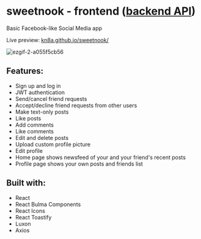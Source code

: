 # sweetnook - frontend ([backend API](https://github.com/kn8a/sweetnook-api))

Basic Facebook-like Social Media app

Live preview: [kn8a.github.io/sweetnook/](https://kn8a.github.io/sweetnook/ "https://kn8a.github.io/sweetnook/")

![ezgif-2-a055f5cb56](https://user-images.githubusercontent.com/88045655/189809553-26ea1b2b-0beb-4ffd-b3fd-05468fe28c49.gif)

## **Features:**

-   Sign up and log in
-  JWT authentication
-   Send/cancel friend requests 
- Accept/decline friend requests from other users
-   Make text-only posts
-   Like posts
-   Add comments
-  Like comments
-   Edit and delete posts 
-   Upload custom profile picture
-   Edit profile
-   Home page shows newsfeed of your and your friend's recent posts
-   Profile page shows your own posts and friends list

## Built with:

 - React
 - React Bulma Components
 - React Icons
 - React Toastify
 - Luxon
 - Axios
